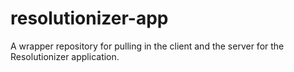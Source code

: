 resolutionizer-app
==================

A wrapper repository for pulling in the client and the server for the Resolutionizer application.
